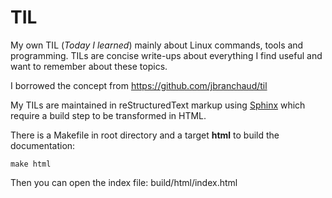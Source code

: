 # TIL

My own TIL (*Today I learned*) mainly about Linux commands, tools and programming. 
TILs are concise write-ups about everything I find useful and want to remember about these topics. 

I borrowed the concept from https://github.com/jbranchaud/til 

My TILs are maintained in reStructuredText markup using [Sphinx](http://www.sphinx-doc.org/en/stable/rest.html) which require a build step to be transformed in HTML.

There is a Makefile in root directory and a target **html** to build the documentation:

```
make html
```

Then you can open the index file: build/html/index.html

